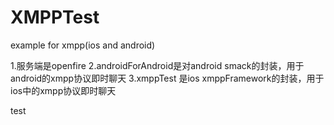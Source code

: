 ﻿# XMPPTest
example for xmpp(ios and android)

1.服务端是openfire
2.androidForAndroid是对android smack的封装，用于android的xmpp协议即时聊天
3.xmppTest 是ios xmppFramework的封装，用于ios中的xmpp协议即时聊天

test
